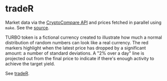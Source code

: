 # tradeR

Market data via the [CryptoCompare API](https://min-api.cryptocompare.com/) and prices fetched in parallel using `make`. See the [source](https://gitlab.com/deanturpin/tradeR).

TURBO token is a fictional currency created to illustrate how much a normal distribution of random numbers can look like a real currency. The red markers highlight when the latest price has dropped by a significant amount: a number of standard deviations. A "2% over a day" line is projected out from the final price to indicate if there's enough activity to achieve the target yield.

See [tradeR](https://deanturpin.gitlab.io/tradeR/).

